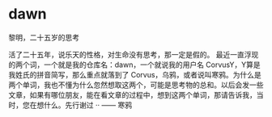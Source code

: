 # dawn
黎明，二十五岁的思考

活了二十五年，说乐天的性格，对生命没有思考，那一定是假的。
最近一直浮现的两个词，一个就是我的仓库名：dawn，一个就说我的用户名 CorvusY，Y算是我姓氏的拼音简写，那么重点就落到了 Corvus，乌鸦，或者说叫寒鸦。为什么是两个单词，我也不懂为什么忽然想取这两个，可能是思考物的总和。以后会发一些文章，如果有哪位朋友，能在看文章的过程中，想到这两个单词，那请告诉我，当时，您在想什么。先行谢过 ··
      —— 寒鸦
